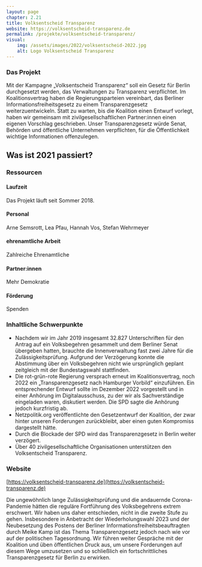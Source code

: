 ```yaml
---
layout: page
chapter: 2.21
title: Volksentscheid Transparenz
website: https://volksentscheid-transparenz.de
permalink: /projekte/volksentscheid-transparenz/
visual:
    img: /assets/images/2022/volksentscheid-2022.jpg
    alt: Logo Volksentscheid Transparenz
---
```


### Das Projekt

Mit der Kampagne „Volksentscheid Transparenz“ soll ein Gesetz für Berlin durchgesetzt werden, das Verwaltungen zu Transparenz verpflichtet. Im Koalitionsvertrag haben die Regierungsparteien vereinbart, das Berliner Informationsfreiheitsgesetz zu einem Transparenzgesetz weiterzuentwickeln. Statt zu warten, bis die Koalition einen Entwurf vorlegt, haben wir gemeinsam mit zivilgesellschaftlichen Partner:innen einen eigenen Vorschlag geschrieben. Unser Transparenzgesetz würde Senat, Behörden und öffentliche Unternehmen verpflichten, für die Öffentlichkeit wichtige Informationen offenzulegen.

## Was ist 2021 passiert?

### Ressourcen

#### Laufzeit
Das Projekt läuft seit Sommer 2018.

#### Personal
Arne Semsrott, Lea Pfau, Hannah Vos, Stefan Wehrmeyer

#### ehrenamtliche Arbeit
Zahlreiche Ehrenamtliche

#### Partner:innen
Mehr Demokratie

#### Förderung
Spenden

### Inhaltliche Schwerpunkte

* Nachdem wir im Jahr 2019 insgesamt 32.827 Unterschriften für den Antrag auf ein Volksbegehren gesammelt und dem Berliner Senat übergeben hatten, brauchte die Innenverwaltung fast zwei Jahre für die Zulässigkeitsprüfung. Aufgrund der Verzögerung konnte die Abstimmung über ein Volksbegehren nicht wie ursprünglich geplant zeitgleich mit der Bundestagswahl stattfinden.
* Die rot-grün-rote Regierung versprach erneut im Koalitionsvertrag, noch 2022 ein „Transparenzgesetz nach Hamburger Vorbild“ einzuführen. Ein entsprechender Entwurf sollte im Dezember 2022 vorgestellt und in einer Anhörung im Digitalausschuss, zu der wir als Sachverständige eingeladen waren, diskutiert werden. Die SPD sagte die Anhörung jedoch kurzfristig ab.
* Netzpolitik.org veröffentlichte den Gesetzentwurf der Koalition, der zwar hinter unseren Forderungen zurückbleibt, aber einen guten Kompromiss dargestellt hätte.
* Durch die Blockade der SPD wird das Transparenzgesetz in Berlin weiter verzögert.
* Über 40 zivilgesellschaftliche Organisationen unterstützen den Volksentscheid Transparenz.


### Website

[https://volksentscheid-transparenz.de](https://volksentscheid-transparenz.de)

Die ungewöhnlich lange Zulässigkeitsprüfung und die andauernde Corona-Pandemie hätten die reguläre Fortführung des Volksbegehrens extrem erschwert. Wir haben uns daher entschieden, nicht in die zweite Stufe zu gehen. Insbesondere in Anbetracht der Wiederholungswahl 2023 und der Neubesetzung des Postens der Berliner Informationsfreiheitsbeauftragten durch Meike Kamp ist das Thema Transparenzgesetz jedoch nach wie vor auf der politischen Tagesordnung. Wir führen weiter Gespräche mit der Koalition und üben öffentlichen Druck aus, um unsere Forderungen auf diesem Wege umzusetzen und so schließlich ein fortschrittliches Transparenzgesetz für Berlin zu erwirken.

